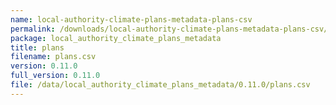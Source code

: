 ```yaml
---
name: local-authority-climate-plans-metadata-plans-csv
permalink: /downloads/local-authority-climate-plans-metadata-plans-csv/0_11_0
package: local_authority_climate_plans_metadata
title: plans
filename: plans.csv
version: 0.11.0
full_version: 0.11.0
file: /data/local_authority_climate_plans_metadata/0.11.0/plans.csv
---
```

